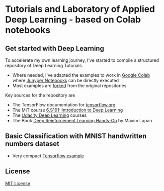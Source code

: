 # Tutorials and Laboratory of Applied Deep Learning - based on Colab notebooks

## Get started with Deep Learning

To accelerate my own learning journey, I've started to compile a structured repository of Deep Learning Tutorials. 
* Where needed, I've adapted the examples to work in [Google Colab](https://colab.research.google.com) where [Junyper Notebooks](https://jupyter.org/) can be directly executed
* Most examples are [forked](https://guides.github.com/activities/forking/) from the original repositories

Key sources for the repository are
* The TensorFlow documentation for [tensorflow.org](https://www.tensorflow.org)
* The MIT course [6.S191: Introduction to Deep Learning](http://introtodeeplearning.com/2018/index.html)
* The [Udacity Deep Learning](https://classroom.udacity.com/courses/ud730) courses
* The Book [Deep Reinforcement Learning Hands-On](https://www.packtpub.com/big-data-and-business-intelligence/deep-reinforcement-learning-hands) by Maxim Lapan

## Basic Classification with MNIST handwritten numbers dataset
* Very compact [Tensorflow example](TensorFlow_MNIST.ipynb)


## License

[MIT License](LICENSE)
